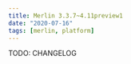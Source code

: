 ```yaml
---
title: Merlin 3.3.7~4.11preview1
date: "2020-07-16"
tags: [merlin, platform]
---
```


TODO: CHANGELOG
